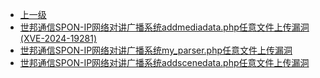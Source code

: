 * [上一级](docs/wy876_poc/)
* [世邦通信SPON-IP网络对讲广播系统addmediadata.php任意文件上传漏洞(XVE-2024-19281)](docs/wy876_poc/%E4%B8%96%E9%82%A6%E9%80%9A%E4%BF%A1/%E4%B8%96%E9%82%A6%E9%80%9A%E4%BF%A1SPON-IP%E7%BD%91%E7%BB%9C%E5%AF%B9%E8%AE%B2%E5%B9%BF%E6%92%AD%E7%B3%BB%E7%BB%9Faddmediadata.php%E4%BB%BB%E6%84%8F%E6%96%87%E4%BB%B6%E4%B8%8A%E4%BC%A0%E6%BC%8F%E6%B4%9E%28XVE-2024-19281%29.md)
* [世邦通信SPON-IP网络对讲广播系统my_parser.php任意文件上传漏洞](docs/wy876_poc/%E4%B8%96%E9%82%A6%E9%80%9A%E4%BF%A1/%E4%B8%96%E9%82%A6%E9%80%9A%E4%BF%A1SPON-IP%E7%BD%91%E7%BB%9C%E5%AF%B9%E8%AE%B2%E5%B9%BF%E6%92%AD%E7%B3%BB%E7%BB%9Fmy_parser.php%E4%BB%BB%E6%84%8F%E6%96%87%E4%BB%B6%E4%B8%8A%E4%BC%A0%E6%BC%8F%E6%B4%9E.md)
* [世邦通信SPON-IP网络对讲广播系统addscenedata.php任意文件上传漏洞](docs/wy876_poc/%E4%B8%96%E9%82%A6%E9%80%9A%E4%BF%A1/%E4%B8%96%E9%82%A6%E9%80%9A%E4%BF%A1SPON-IP%E7%BD%91%E7%BB%9C%E5%AF%B9%E8%AE%B2%E5%B9%BF%E6%92%AD%E7%B3%BB%E7%BB%9Faddscenedata.php%E4%BB%BB%E6%84%8F%E6%96%87%E4%BB%B6%E4%B8%8A%E4%BC%A0%E6%BC%8F%E6%B4%9E.md)
